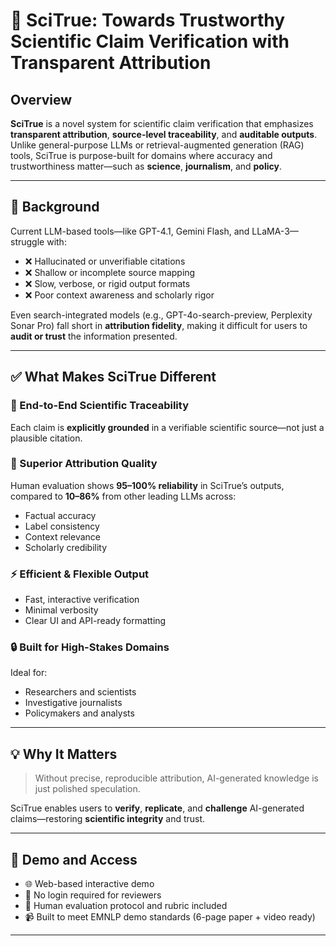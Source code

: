 # 🔬 SciTrue: Towards Trustworthy Scientific Claim Verification with Transparent Attribution

## Overview

**SciTrue** is a novel system for scientific claim verification that emphasizes **transparent attribution**, **source-level traceability**, and **auditable outputs**. Unlike general-purpose LLMs or retrieval-augmented generation (RAG) tools, SciTrue is purpose-built for domains where accuracy and trustworthiness matter—such as **science**, **journalism**, and **policy**.

---

## 🚧 Background

Current LLM-based tools—like GPT-4.1, Gemini Flash, and LLaMA-3—struggle with:

- ❌ Hallucinated or unverifiable citations  
- ❌ Shallow or incomplete source mapping  
- ❌ Slow, verbose, or rigid output formats  
- ❌ Poor context awareness and scholarly rigor  

Even search-integrated models (e.g., GPT-4o-search-preview, Perplexity Sonar Pro) fall short in **attribution fidelity**, making it difficult for users to **audit or trust** the information presented.

---

## ✅ What Makes SciTrue Different

### 🔗 End-to-End Scientific Traceability
Each claim is **explicitly grounded** in a verifiable scientific source—not just a plausible citation.

### 🎯 Superior Attribution Quality
Human evaluation shows **95–100% reliability** in SciTrue’s outputs, compared to **10–86%** from other leading LLMs across:
- Factual accuracy
- Label consistency
- Context relevance
- Scholarly credibility

### ⚡ Efficient & Flexible Output
- Fast, interactive verification
- Minimal verbosity
- Clear UI and API-ready formatting


### 🔒 Built for High-Stakes Domains
Ideal for:
- Researchers and scientists
- Investigative journalists
- Policymakers and analysts

---

## 💡 Why It Matters

> Without precise, reproducible attribution, AI-generated knowledge is just polished speculation.

SciTrue enables users to **verify**, **replicate**, and **challenge** AI-generated claims—restoring **scientific integrity** and trust.

---

## 🚀 Demo and Access

- 🌐 Web-based interactive demo  
- 🪪 No login required for reviewers  
- 📄 Human evaluation protocol and rubric included  
- 📹 Built to meet EMNLP demo standards (6-page paper + video ready)

---

